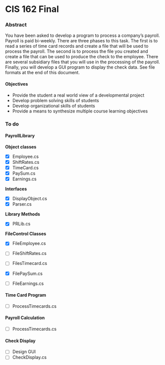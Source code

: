 # CIS 162 Final

### Abstract

You have been asked to develop a program to process a company’s payroll.   Payroll is paid bi-weekly.  There are three phases to this task.  The first is to read a series of time card records and create a file that will be used to process the payroll.  The second is to process the file you created and create a file that can be used to produce the check to the employee.  There are several subsidiary files that you will use in the processing of the payroll.  Finally, you will develop a GUI program to display the check data.  See file formats at the end of this document.

#### Objectives
*	Provide the student a real world view of a developmental project
* Develop problem solving skills of students
* Develop organizational skills of students
*	Provide a means to synthesize multiple course learning objectives

### To do
#### PayrollLibrary
**Object classes**
- [x] Employee.cs
- [x] ShiftRates.cs
- [x] TimeCard.cs
- [x] PaySum.cs
- [x] Earnings.cs

**Interfaces**
- [x] DisplayObject.cs
- [x] Parser.cs

**Library Methods**
- [x] PRLib.cs

**FileControl Classes**
- [x] FileEmployee.cs
- [ ] FileShiftRates.cs
- [ ] FilesTimecard.cs
- [x] FilePaySum.cs
- [ ] FileEarnings.cs



 #### Time Card Program
 - [ ] ProcessTimecards.cs


 #### Payroll Calculation
 - [ ] ProcessTimecards.cs


 #### Check Display
 - [ ] Design GUI
 - [ ] CheckDisplay.cs
